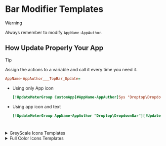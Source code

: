 <h1 align="justify">Bar Modifier Templates</h1>

> [!WARNING]
> Always remember to modify `AppName-AppAuthor`.

<h2 align="justify">How Update Properly Your App</h2>

> [!TIP]
> Assign the actions to a variable and call it every time you need it.
> ```ini
> AppName-AppAuthor___TopBar_Update=
> ```

- Using only App icon

    ```ini
    [!UpdateMeterGroup CustomApp[#AppName-AppAuthor]Sys "Droptop\DropdownBar"][!Redraw "Droptop\DropdownBar"]
    ```

- Using app icon and text

    ```ini
    [!UpdateMeterGroup AppName-AppAuthor "Droptop\DropdownBar"][!UpdateMeterGroup CustomApp[#AppName-AppAuthor]Sys "Droptop\DropdownBar"][!UpdateMeterGroup SysTray "Droptop\DropdownBar"][!UpdateMeterGroup HL "Droptop\DropdownBar"][!UpdateMeterGroup NotificationBar "Droptop\DropdownBar"][!Redraw "Droptop\DropdownBar"]
    ```

<h1></h1>

<details>
    <summary>GreyScale Icons Templates</summary>

<br>

- [Adding hideable text/icon](https://github.com/KazukiGames82/Community-Apps-Templates/blob/main/BarModifier/GreyScale-Icons/Template-1/BarModifier.inc)
- [Adding two or more hideable text/icon](https://github.com/KazukiGames82/Community-Apps-Templates/blob/main/BarModifier/GreyScale-Icons/Template-2/BarModifier.inc)

<br>

- Make less visible app icon when no internet
- Hide app text when no internet

<h1></h1>

</details>

<details>
    <summary>Full Color Icons Templates</summary>

<br>

- Adding hideable text/icon
- Adding two or more hideable text/icon

<br>

- Make less visible app icon when no internet
- Hide app text when no internet

</details>